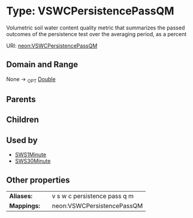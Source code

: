 
# Type: VSWCPersistencePassQM


Volumetric soil water content quality metric that summarizes the passed outcomes of the persistence test over the averaging period, as a percent

URI: [neon:VSWCPersistencePassQM](https://data.neonscience.org/VSWCPersistencePassQM)


## Domain and Range

None ->  <sub>OPT</sub> [Double](types/Double.md)

## Parents


## Children


## Used by

 * [SWS1Minute](SWS1Minute.md)
 * [SWS30Minute](SWS30Minute.md)

## Other properties

|  |  |  |
| --- | --- | --- |
| **Aliases:** | | v s w c persistence pass q m |
| **Mappings:** | | neon:VSWCPersistencePassQM |

